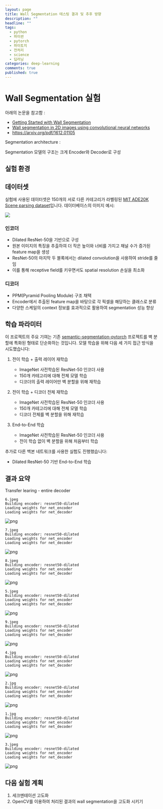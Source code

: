 ```yaml
---
layout: page
title: Wall Segmentation 테스팅 결과 및 추후 방향
description: ""
headline: ""
tags:
  - python
  - 파이썬
  - pytorch
  - 파이토치
  - 전처리
  - science
  - 딥러닝
categories: deep-learning
comments: true
published: true
---
```


# Wall Segmentation 실험


아래의 논문을 참고함 :

- [Getting Started with Wall Segmentation](https://www.researchgate.net/publication/363059238_Getting_Started_with_Wall_Segmentation)
- [Wall segmentation in 2D images using convolutional neural networks](https://www.researchgate.net/publication/373861585_Wall_segmentation_in_2D_images_using_convolutional_neural_networks)
- https://arxiv.org/pdf/1612.01105

Segmentation architecture :

Segmentation 모델의 구조는 크게 Encoder와 Decoder로 구성



## 실험 환경


## 데이터셋

실험에 사용된 데이터셋은 150개의 서로 다른 카테고리가 라벨링된 [MIT ADE20K Scene parsing dataset](http://sceneparsing.csail.mit.edu/)입니다. 데이터베이스의 이미지 예시:


![](https://cdn.mathpix.com/snip/images/6SmSJp9CmmPLoM1urb_s3BK15xboUDHUQwR4AXYIlOs.original.fullsize.png)


### 인코더
- Dilated ResNet-50을 기반으로 구성
- 원본 이미지의 특징을 추출하여 더 작은 높이와 너비를 가지고 채널 수가 증가된 feature map을 생성
- ResNet-50의 마지막 두 블록에서는 dilated convolution을 사용하여 stride를 줄임
- 이를 통해 receptive field를 키우면서도 spatial resolution 손실을 최소화

### 디코더
- PPM(Pyramid Pooling Module) 구조 채택
- Encoder에서 추출된 feature map을 바탕으로 각 픽셀을 해당하는 클래스로 분류
- 다양한 스케일의 context 정보를 효과적으로 활용하여 segmentation 성능 향상


## 학습 파라미터

이 프로젝트의 주요 기여는 기존 [semantic-segmentation-pytorch](https://github.com/CSAILVision/semantic-segmentation-pytorch) 프로젝트를 벽 분할에 특화된 형태로 단순화하는 것입니다. 모델 학습을 위해 다음 세 가지 접근 방식을 시도했습니다:

1. 전이 학습 + 출력 레이어 재학습
   - ImageNet 사전학습된 ResNet-50 인코더 사용
   - 150개 카테고리에 대해 전체 모델 학습 
   - 디코더의 출력 레이어만 벽 분할을 위해 재학습

2. 전이 학습 + 디코더 전체 재학습  
   - ImageNet 사전학습된 ResNet-50 인코더 사용
   - 150개 카테고리에 대해 전체 모델 학습
   - 디코더 전체를 벽 분할을 위해 재학습

3. End-to-End 학습
   - ImageNet 사전학습된 ResNet-50 인코더 사용
   - 전이 학습 없이 벽 분할을 위해 처음부터 학습

추가로 다른 백본 네트워크를 사용한 실험도 진행했습니다:
- Dilated ResNet-50 기반 End-to-End 학습


## 결과 요약

Transfer learing - entire decoder 



    6.jpeg
    Building encoder: resnet50-dilated
    Loading weights for net_encoder
    Loading weights for net_decoder



    
![png](2025-02-01/testing_4_1.png)
    


    7.jpeg
    Building encoder: resnet50-dilated
    Loading weights for net_encoder
    Loading weights for net_decoder



    
![png](2025-02-01/testing_4_3.png)
    


    8.jpeg
    Building encoder: resnet50-dilated
    Loading weights for net_encoder
    Loading weights for net_decoder



    
![png](2025-02-01/testing_4_5.png)
    


    5.jpeg
    Building encoder: resnet50-dilated
    Loading weights for net_encoder
    Loading weights for net_decoder



    
![png](2025-02-01/testing_4_7.png)
    


    9.jpeg
    Building encoder: resnet50-dilated
    Loading weights for net_encoder
    Loading weights for net_decoder



    
![png](2025-02-01/testing_4_9.png)
    


    4.jpg
    Building encoder: resnet50-dilated
    Loading weights for net_encoder
    Loading weights for net_decoder



    
![png](2025-02-01/testing_4_11.png)
    


    2.jpg
    Building encoder: resnet50-dilated
    Loading weights for net_encoder
    Loading weights for net_decoder



    
![png](2025-02-01/testing_4_13.png)
    


    1.jpg
    Building encoder: resnet50-dilated
    Loading weights for net_encoder
    Loading weights for net_decoder



    
![png](2025-02-01/testing_4_15.png)
    


    3.jpeg
    Building encoder: resnet50-dilated
    Loading weights for net_encoder
    Loading weights for net_decoder



    
![png](2025-02-01/testing_4_17.png)





## 다음 실험 계획

1. 세크멘테이션 고도화 
2. OpenCV를 이용하여 처리된 결과의 wall segmentation을 고도화 시키기

